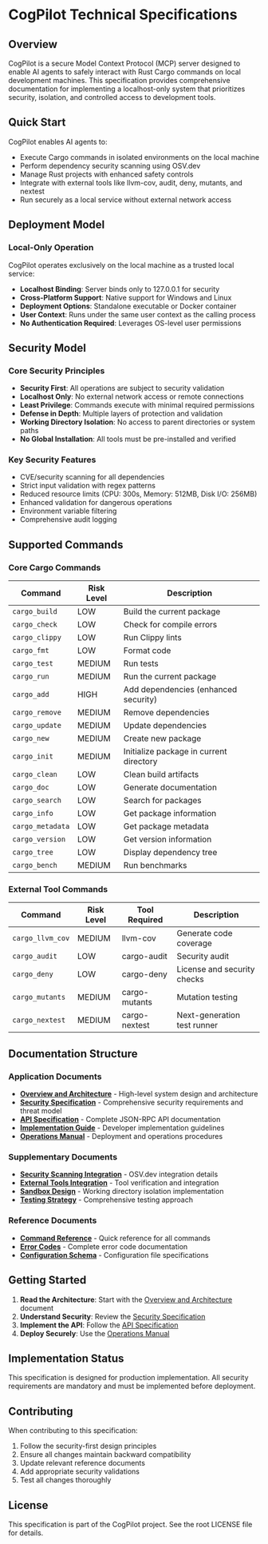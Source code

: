 # CogPilot Technical Specifications

## Overview

CogPilot is a secure Model Context Protocol (MCP) server designed to enable AI agents to safely interact with Rust Cargo commands on local development machines. This specification provides comprehensive documentation for implementing a localhost-only system that prioritizes security, isolation, and controlled access to development tools.

## Quick Start

CogPilot enables AI agents to:

- Execute Cargo commands in isolated environments on the local machine
- Perform dependency security scanning using OSV.dev
- Manage Rust projects with enhanced safety controls
- Integrate with external tools like llvm-cov, audit, deny, mutants, and nextest
- Run securely as a local service without external network access

## Deployment Model

### Local-Only Operation

CogPilot operates exclusively on the local machine as a trusted local service:

- **Localhost Binding**: Server binds only to 127.0.0.1 for security
- **Cross-Platform Support**: Native support for Windows and Linux
- **Deployment Options**: Standalone executable or Docker container
- **User Context**: Runs under the same user context as the calling process
- **No Authentication Required**: Leverages OS-level user permissions

## Security Model

### Core Security Principles

- **Security First**: All operations are subject to security validation
- **Localhost Only**: No external network access or remote connections
- **Least Privilege**: Commands execute with minimal required permissions
- **Defense in Depth**: Multiple layers of protection and validation
- **Working Directory Isolation**: No access to parent directories or system paths
- **No Global Installation**: All tools must be pre-installed and verified

### Key Security Features

- CVE/security scanning for all dependencies
- Strict input validation with regex patterns
- Reduced resource limits (CPU: 300s, Memory: 512MB, Disk I/O: 256MB)
- Enhanced validation for dangerous operations
- Environment variable filtering
- Comprehensive audit logging

## Supported Commands

### Core Cargo Commands

| Command | Risk Level | Description |
|---------|------------|-------------|
| `cargo_build` | LOW | Build the current package |
| `cargo_check` | LOW | Check for compile errors |
| `cargo_clippy` | LOW | Run Clippy lints |
| `cargo_fmt` | LOW | Format code |
| `cargo_test` | MEDIUM | Run tests |
| `cargo_run` | MEDIUM | Run the current package |
| `cargo_add` | HIGH | Add dependencies (enhanced security) |
| `cargo_remove` | MEDIUM | Remove dependencies |
| `cargo_update` | MEDIUM | Update dependencies |
| `cargo_new` | MEDIUM | Create new package |
| `cargo_init` | MEDIUM | Initialize package in current directory |
| `cargo_clean` | LOW | Clean build artifacts |
| `cargo_doc` | LOW | Generate documentation |
| `cargo_search` | LOW | Search for packages |
| `cargo_info` | LOW | Get package information |
| `cargo_metadata` | LOW | Get package metadata |
| `cargo_version` | LOW | Get version information |
| `cargo_tree` | LOW | Display dependency tree |
| `cargo_bench` | MEDIUM | Run benchmarks |

### External Tool Commands

| Command | Risk Level | Tool Required | Description |
|---------|------------|---------------|-------------|
| `cargo_llvm_cov` | MEDIUM | llvm-cov | Generate code coverage |
| `cargo_audit` | LOW | cargo-audit | Security audit |
| `cargo_deny` | LOW | cargo-deny | License and security checks |
| `cargo_mutants` | MEDIUM | cargo-mutants | Mutation testing |
| `cargo_nextest` | MEDIUM | cargo-nextest | Next-generation test runner |

## Documentation Structure

### Application Documents

- **[Overview and Architecture](application/01-overview-and-architecture.md)** - High-level system design and architecture
- **[Security Specification](application/02-security-specification.md)** - Comprehensive security requirements and threat model
- **[API Specification](application/03-api-specification.md)** - Complete JSON-RPC API documentation
- **[Implementation Guide](application/04-implementation-guide.md)** - Developer implementation guidelines
- **[Operations Manual](application/05-operations-manual.md)** - Deployment and operations procedures

### Supplementary Documents

- **[Security Scanning Integration](application/supplementary/security-scanning-integration.md)** - OSV.dev integration details
- **[External Tools Integration](application/supplementary/external-tools-integration.md)** - Tool verification and integration
- **[Sandbox Design](application/supplementary/sandbox-design.md)** - Working directory isolation implementation
- **[Testing Strategy](application/supplementary/testing-strategy.md)** - Comprehensive testing approach

### Reference Documents

- **[Command Reference](application/reference/command-reference.md)** - Quick reference for all commands
- **[Error Codes](application/reference/error-codes.md)** - Complete error code documentation
- **[Configuration Schema](application/reference/configuration-schema.md)** - Configuration file specifications

## Getting Started

1. **Read the Architecture**: Start with the [Overview and Architecture](application/01-overview-and-architecture.md) document
2. **Understand Security**: Review the [Security Specification](application/02-security-specification.md)
3. **Implement the API**: Follow the [API Specification](application/03-api-specification.md)
4. **Deploy Securely**: Use the [Operations Manual](application/05-operations-manual.md)

## Implementation Status

This specification is designed for production implementation. All security requirements are mandatory and must be implemented before deployment.

## Contributing

When contributing to this specification:

1. Follow the security-first design principles
2. Ensure all changes maintain backward compatibility
3. Update relevant reference documents
4. Add appropriate security validations
5. Test all changes thoroughly

## License

This specification is part of the CogPilot project. See the root LICENSE file for details.
